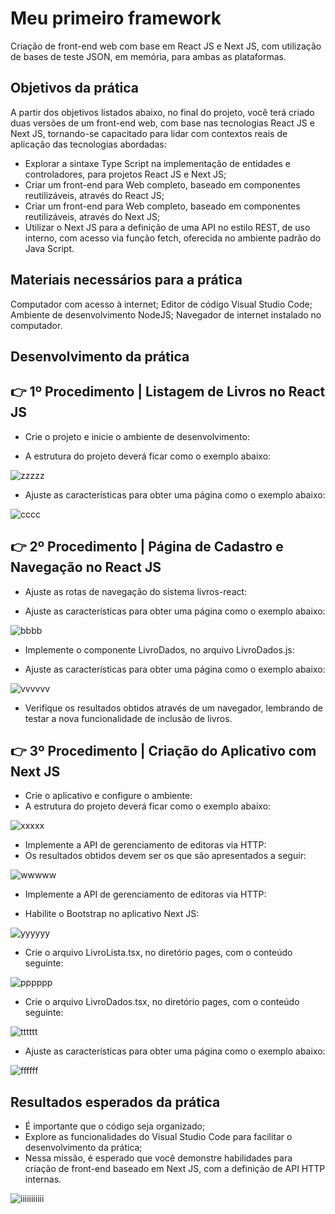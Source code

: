 #  Meu primeiro framework

Criação de front-end web com base em React JS e Next JS, com utilização de
bases de teste JSON, em memória, para ambas as plataformas.

## Objetivos da prática

A partir dos objetivos listados abaixo, no final do projeto, você terá criado duas
versões de um front-end web, com base nas tecnologias React JS e Next JS,
tornando-se capacitado para lidar com contextos reais de aplicação das
tecnologias abordadas:

* Explorar a sintaxe Type Script na implementação de entidades e controladores,
para projetos React JS e Next JS;
* Criar um front-end para Web completo, baseado em componentes reutilizáveis,
através do React JS;
* Criar um front-end para Web completo, baseado em componentes reutilizáveis,
através do Next JS;
* Utilizar o Next JS para a definição de uma API no estilo REST, de uso interno,
com acesso via função fetch, oferecida no ambiente padrão do Java Script.

## Materiais necessários para a prática

Computador com acesso à internet;
Editor de código Visual Studio Code;
Ambiente de desenvolvimento NodeJS;
Navegador de internet instalado no computador.

## Desenvolvimento da prática

## 👉 1º Procedimento | Listagem de Livros no React JS

  * Crie o projeto e inicie o ambiente de desenvolvimento:

  * A estrutura do projeto deverá ficar como o exemplo abaixo:


![zzzzz](https://github.com/Tiagotjp/Trabalho-Mundo-2-N-vel-3/assets/132152335/f56ed8ea-0df3-4c46-8b99-17e6e55c4484)

* Ajuste as características para obter uma página como o exemplo abaixo:

![cccc](https://github.com/Tiagotjp/Trabalho-Mundo-2-N-vel-3/assets/132152335/cdddb0ae-3232-46f5-8a2a-52fb140c079f)

## 👉 2º Procedimento | Página de Cadastro e Navegação no React JS

* Ajuste as rotas de navegação do sistema livros-react:

* Ajuste as características para obter uma página como o exemplo abaixo:

![bbbb](https://github.com/Tiagotjp/Trabalho-Mundo-2-N-vel-3/assets/132152335/08837f29-7f4a-44c2-bcf0-1bbb45e92b99)

* Implemente o componente LivroDados, no arquivo LivroDados.js:
  
* Ajuste as características para obter uma página como o exemplo abaixo:

![vvvvvv](https://github.com/Tiagotjp/Trabalho-Mundo-2-N-vel-3/assets/132152335/d7a13a3a-b1af-4863-b7c6-8578bb493823)
  
  
* Verifique os resultados obtidos através de um navegador, lembrando de testar
a nova funcionalidade de inclusão de livros.

## 👉 3º Procedimento | Criação do Aplicativo com Next JS

* Crie o aplicativo e configure o ambiente:
* A estrutura do projeto deverá ficar como o exemplo abaixo:

![xxxxx](https://github.com/Tiagotjp/Trabalho-Mundo-2-N-vel-3/assets/132152335/64eaee90-65f8-43b5-8c1b-ddea03c8f993)

* Implemente a API de gerenciamento de editoras via HTTP:
* Os resultados obtidos devem ser os que são apresentados a seguir:

![wwwww](https://github.com/Tiagotjp/Trabalho-Mundo-2-N-vel-3/assets/132152335/eca4b406-5ee4-4153-b710-2974d3cb407d)

* Implemente a API de gerenciamento de editoras via HTTP:

* Habilite o Bootstrap no aplicativo Next JS:

![yyyyyy](https://github.com/Tiagotjp/Trabalho-Mundo-2-N-vel-3/assets/132152335/922e4d10-2d1b-4f12-9c2b-4cada3597d48)

* Crie o arquivo LivroLista.tsx, no diretório pages, com o conteúdo seguinte:

![pppppp](https://github.com/Tiagotjp/Trabalho-Mundo-2-N-vel-3/assets/132152335/046b990b-786c-4a9e-bc68-1872798cd49f)


* Crie o arquivo LivroDados.tsx, no diretório pages, com o conteúdo seguinte:

![tttttt](https://github.com/Tiagotjp/Trabalho-Mundo-2-N-vel-3/assets/132152335/a1fdf9f2-446d-4cc3-9345-9be9962f44ad)

* Ajuste as características para obter uma página como o exemplo abaixo:

![ffffff](https://github.com/Tiagotjp/Trabalho-Mundo-2-N-vel-3/assets/132152335/04e59930-173a-4418-b0a2-6f73c8b63f1a)
  

## Resultados esperados da prática

* É importante que o código seja organizado;
* Explore as funcionalidades do Visual Studio Code para facilitar o
desenvolvimento da prática;
* Nessa missão, é esperado que você demonstre habilidades para criação de
front-end baseado em Next JS, com a definição de API HTTP internas.

![iiiiiiiiiii](https://github.com/Tiagotjp/Trabalho-Mundo-2-N-vel-3/assets/132152335/07950ade-093e-46b2-be6a-b1ec40ab33b0)


